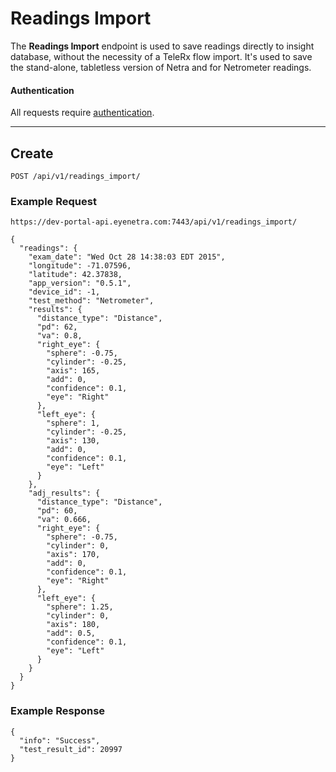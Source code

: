 # Readings Import

The **Readings Import** endpoint is used to save readings directly to insight database, without the necessity of a TeleRx flow import. It's used to save the stand-alone, tabletless version of Netra and for Netrometer readings.

#### Authentication

All requests require [authentication](ApiV1BasicAuthentication).

-----

## Create

````
POST /api/v1/readings_import/
````

### Example Request

````
https://dev-portal-api.eyenetra.com:7443/api/v1/readings_import/
````

````
{
  "readings": {
    "exam_date": "Wed Oct 28 14:38:03 EDT 2015",
    "longitude": -71.07596,
    "latitude": 42.37838,
    "app_version": "0.5.1",
    "device_id": -1,
    "test_method": "Netrometer",
    "results": {
      "distance_type": "Distance",
      "pd": 62,
      "va": 0.8,
      "right_eye": {
        "sphere": -0.75,
        "cylinder": -0.25,
        "axis": 165,
        "add": 0,
        "confidence": 0.1,
        "eye": "Right"
      },
      "left_eye": {
        "sphere": 1,
        "cylinder": -0.25,
        "axis": 130,
        "add": 0,
        "confidence": 0.1,
        "eye": "Left"
      }
    },
    "adj_results": {
      "distance_type": "Distance",
      "pd": 60,
      "va": 0.666,
      "right_eye": {
        "sphere": -0.75,
        "cylinder": 0,
        "axis": 170,
        "add": 0,
        "confidence": 0.1,
        "eye": "Right"
      },
      "left_eye": {
        "sphere": 1.25,
        "cylinder": 0,
        "axis": 180,
        "add": 0.5,
        "confidence": 0.1,
        "eye": "Left"
      }
    }
  }
}
````

### Example Response

````
{
  "info": "Success",
  "test_result_id": 20997
}
````

